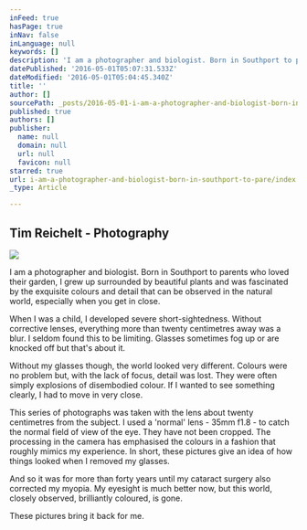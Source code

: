 ```yaml
---
inFeed: true
hasPage: true
inNav: false
inLanguage: null
keywords: []
description: 'I am a photographer and biologist. Born in Southport to parents who loved their garden, I grew up surrounded by beautiful plants and was fascinated by the exquisite colours and detail that can be observed in the natural world, especially when you get in close.'
datePublished: '2016-05-01T05:07:31.533Z'
dateModified: '2016-05-01T05:04:45.340Z'
title: ''
author: []
sourcePath: _posts/2016-05-01-i-am-a-photographer-and-biologist-born-in-southport-to-pare.md
published: true
authors: []
publisher:
  name: null
  domain: null
  url: null
  favicon: null
starred: true
url: i-am-a-photographer-and-biologist-born-in-southport-to-pare/index.html
_type: Article

---
```

## Tim Reichelt - Photography
![](https://the-grid-user-content.s3-us-west-2.amazonaws.com/c79a478e-5ccd-47a7-8582-e06165eb031c.jpg)

I am a photographer and biologist. Born in Southport to parents who loved their garden, I grew up surrounded by beautiful plants and was fascinated by the exquisite colours and detail that can be observed in the natural world, especially when you get in close.

When I was a child, I developed severe short-sightedness. Without corrective lenses, everything more than twenty centimetres away was a blur. I seldom found this to be limiting. Glasses sometimes fog up or are knocked off but that's about it.

Without my glasses though, the world looked very different. Colours were no problem but, with the lack of focus, detail was lost. They were often simply explosions of disembodied colour. If I wanted to see something clearly, I had to move in very close.

This series of photographs was taken with the lens about twenty centimetres from the subject. I used a 'normal' lens - 35mm f1.8 - to catch the normal field of view of the eye. They have not been cropped. The processing in the camera has emphasised the colours in a fashion that roughly mimics my experience. In short, these pictures give an idea of how things looked when I removed my glasses.

And so it was for more than forty years until my cataract surgery also corrected my myopia. My eyesight is much better now, but this world, closely observed, brilliantly coloured, is gone.

These pictures bring it back for me.